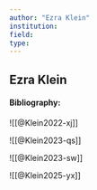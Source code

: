 ```yaml
---
author: "Ezra Klein"
institution:
field:
type:
---
```


## Ezra Klein
#### Bibliography:

![[@Klein2022-xj]]

![[@Klein2023-qs]]

![[@Klein2023-sw]]

![[@Klein2025-yx]]